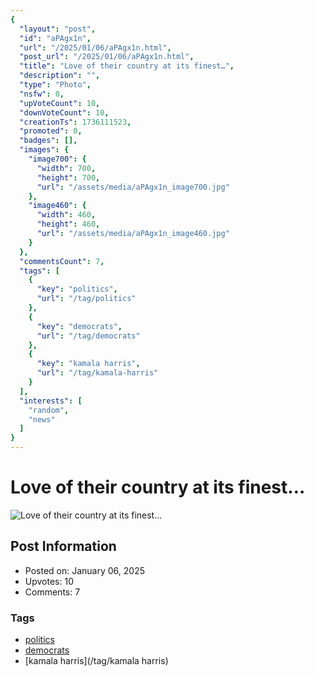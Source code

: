 ```yaml
---
{
  "layout": "post",
  "id": "aPAgx1n",
  "url": "/2025/01/06/aPAgx1n.html",
  "post_url": "/2025/01/06/aPAgx1n.html",
  "title": "Love of their country at its finest…",
  "description": "",
  "type": "Photo",
  "nsfw": 0,
  "upVoteCount": 10,
  "downVoteCount": 10,
  "creationTs": 1736111523,
  "promoted": 0,
  "badges": [],
  "images": {
    "image700": {
      "width": 700,
      "height": 700,
      "url": "/assets/media/aPAgx1n_image700.jpg"
    },
    "image460": {
      "width": 460,
      "height": 460,
      "url": "/assets/media/aPAgx1n_image460.jpg"
    }
  },
  "commentsCount": 7,
  "tags": [
    {
      "key": "politics",
      "url": "/tag/politics"
    },
    {
      "key": "democrats",
      "url": "/tag/democrats"
    },
    {
      "key": "kamala harris",
      "url": "/tag/kamala-harris"
    }
  ],
  "interests": [
    "random",
    "news"
  ]
}
---
```


# Love of their country at its finest…

![Love of their country at its finest…](/assets/media/aPAgx1n_image700.jpg)

## Post Information

- Posted on: January 06, 2025
- Upvotes: 10
- Comments: 7

### Tags

- [politics](/tag/politics)
- [democrats](/tag/democrats)
- [kamala harris](/tag/kamala harris)
